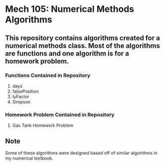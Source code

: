 # Mech 105: Numerical Methods Algorithms
## This repository contains algorithms created for a numerical methods class. Most of the algorithms are functions and one algorithm is for a homework problem.
### Functions Contained in Repository
1. days
2. falsePosition
3. luFactor
4. Simpson
### Homework Problem Contained in Repository
1. Gas Tank Homework Problem

## Note
Some of these algorithms were designed based off of similar algorithms in my numerical textbook.
